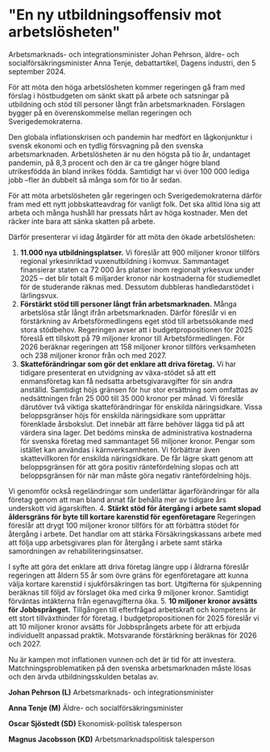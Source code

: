 # "En ny utbildningsoffensiv mot arbetslösheten"

Arbetsmarknads\- och integrationsminister Johan Pehrson, äldre\- och socialförsäkringsminister Anna Tenje, debattartikel, Dagens industri, den 5 september 2024\.

För att möta den höga arbetslösheten kommer regeringen gå fram med förslag i höstbudgeten om sänkt skatt på arbete och satsningar på utbildning och stöd till personer långt från arbetsmarknaden. Förslagen bygger på en överenskommelse mellan regeringen och Sverigedemokraterna.

Den globala inflationskrisen och pandemin har medfört en lågkonjunktur i svensk ekonomi och en tydlig försvagning på den svenska arbetsmarknaden. Arbetslösheten är nu den högsta på tio år, undantaget pandemin, på 8,3 procent och den är ca tre gånger högre bland utrikesfödda än bland inrikes födda. Samtidigt har vi över 100 000 lediga jobb –fler än dubbelt så många som för tio år sedan.

För att möta arbetslösheten går regeringen och Sverigedemokraterna därför fram med ett nytt jobbskatteavdrag för vanligt folk. Det ska alltid löna sig att arbeta och många hushåll har pressats hårt av höga kostnader. Men det räcker inte bara att sänka skatten på arbete.

Därför presenterar vi idag åtgärder för att möta den ökade arbetslösheten:

1. **11\.000 nya utbildningsplatser.** Vi föreslår att 900 miljoner kronor tillförs regional yrkesinriktad vuxenutbildning i komvux. Sammantaget finansierar staten ca 72 000 års platser inom regionalt yrkesvux under 2025 – det blir totalt 6 miljarder kronor när kostnaderna för studiemedlet för de studerande räknas med. Dessutom dubbleras handledarstödet i lärlingsvux.
2. **Förstärkt stöd till personer långt från arbetsmarknaden.** Många arbetslösa står långt ifrån arbetsmarknaden. Därför föreslår vi en förstärkning av Arbetsförmedlingens eget stöd till arbetssökande med stora stödbehov. Regeringen avser att i budgetpropositionen för 2025 föreslå ett tillskott på 79 miljoner kronor till Arbetsförmedlingen. För 2026 beräknar regeringen att 158 miljoner kronor tillförs verksamheten och 238 miljoner kronor från och med 2027\.
3. **Skatteförändringar som gör det enklare att driva företag.** Vi har tidigare presenterat en utvidgning av växa\-stödet så att ett enmansföretag kan få nedsatta arbetsgivaravgifter för sin andra anställd. Samtidigt höjs gränsen för hur stor ersättning som omfattas av nedsättningen från 25 000 till 35 000 kronor per månad.
Vi föreslår därutöver två viktiga skatteförändringar för enskilda näringsidkare. Vissa beloppsgränser höjs för enskilda näringsidkare som upprättar förenklade årsbokslut. Det innebär att färre behöver lägga tid på att värdera sina lager. Det bedöms minska de administrativa kostnaderna för svenska företag med sammantaget 56 miljoner kronor. Pengar som istället kan användas i kärnverksamheten. Vi förbättrar även skattevillkoren för enskilda näringsidkare. De får lägre skatt genom att beloppsgränsen för att göra positiv räntefördelning slopas och att beloppsgränsen för när man måste göra negativ räntefördelning höjs.

Vi genomför också regeländringar som underlättar ägarförändringar för alla företag genom att man bland annat får behålla mer av tidigare års underskott vid ägarskiften.
4. **Stärkt stöd för återgång i arbete samt slopad åldersgräns för byte till kortare karenstid för egenföretagare** Regeringen föreslår att drygt 100 miljoner kronor tillförs för att förbättra stödet för återgång i arbete. Det handlar om att stärka Försäkringskassans arbete med att följa upp arbetsgivares plan för återgång i arbete samt stärka samordningen av rehabiliteringsinsatser.

I syfte att göra det enklare att driva företag längre upp i åldrarna föreslår regeringen att åldern 55 år som övre gräns för egenföretagare att kunna välja kortare karenstid i sjukförsäkringen tas bort. Utgifterna för sjukpenning beräknas till följd av förslaget öka med cirka 9 miljoner kronor. Samtidigt förväntas intäkterna från egenavgifterna öka.
5. **10 miljoner kronor avsätts för Jobbsprånget.** Tillgången till efterfrågad arbetskraft och kompetens är ett stort tillväxthinder för företag. I budgetpropositionen för 2025 föreslår vi att 10 miljoner kronor avsätts för Jobbsprångets arbete för att erbjuda individuellt anpassad praktik. Motsvarande förstärkning beräknas för 2026 och 2027\.

Nu är kampen mot inflationen vunnen och det är tid för att investera. Matchningsproblematiken på den svenska arbetsmarknaden måste lösas och den ärvda utbildningsskulden betalas av.

**Johan Pehrson (L)**
Arbetsmarknads\- och integrationsminister

**Anna Tenje (M)**
Äldre\- och socialförsäkringsminister

**Oscar Sjöstedt (SD)**
Ekonomisk\-politisk talesperson

**Magnus Jacobsson (KD)**
Arbetsmarknadspolitisk talesperson
